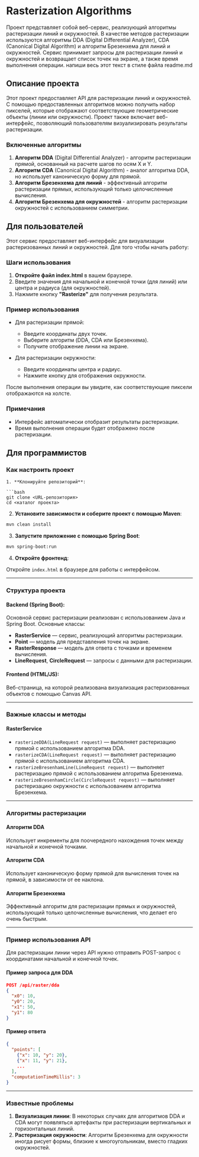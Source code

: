# Rasterization Algorithms

Проект представляет собой веб-сервис, реализующий алгоритмы растеризации линий и окружностей. В качестве методов растеризации используются алгоритмы DDA (Digital Differential Analyzer), CDA (Canonical Digital Algorithm) и алгоритм Брезенхема для линий и окружностей. Сервис принимает запросы для растеризации линий и окружностей и возвращает список точек на экране, а также время выполнения операции. напиши весь этот текст в стиле файла readme.md

## Описание проекта

Этот проект предоставляет API для растеризации линий и окружностей. С помощью предоставленных алгоритмов можно получить набор пикселей, которые отображают соответствующие геометрические объекты (линии или окружности). Проект также включает веб-интерфейс, позволяющий пользователям визуализировать результаты растеризации.

### Включенные алгоритмы

1. **Алгоритм DDA** (Digital Differential Analyzer) - алгоритм растеризации прямой, основанный на расчете шагов по осям X и Y.
2. **Алгоритм CDA** (Canonical Digital Algorithm) - аналог алгоритма DDA, но использует каноническую форму для прямой.
3. **Алгоритм Брезенхема для линий** - эффективный алгоритм растеризации прямых, использующий только целочисленные вычисления.
4. **Алгоритм Брезенхема для окружностей** - алгоритм растеризации окружностей с использованием симметрии.

## Для пользователей

Этот сервис предоставляет веб-интерфейс для визуализации растеризованных линий и окружностей. Для того чтобы начать работу:

### Шаги использования

1. **Откройте файл index.html** в вашем браузере.
2. Введите значения для начальной и конечной точки (для линий) или центра и радиуса (для окружностей).
3. Нажмите кнопку **"Rasterize"** для получения результата.

### Пример использования

- Для растеризации прямой:
    - Введите координаты двух точек.
    - Выберите алгоритм (DDA, CDA или Брезенхема).
    - Получите отображение линии на экране.

- Для растеризации окружности:
    - Введите координаты центра и радиус.
    - Нажмите кнопку для отображения окружности.

После выполнения операции вы увидите, как соответствующие пиксели отображаются на холсте.

### Примечания

- Интерфейс автоматически отобразит результаты растеризации.
- Время выполнения операции будет отображено после растеризации.

## Для программистов


### Как настроить проект

```
1. **Клонируйте репозиторий**:

```bash
git clone <URL-репозитория>
cd <каталог проекта>
```
2. **Установите зависимости и соберите проект с помощью Maven**:

```bash
mvn clean install
```

3. **Запустите приложение с помощью Spring Boot**:

```bash
mvn spring-boot:run
```

4. **Откройте фронтенд**:

Откройте `index.html` в браузере для работы с интерфейсом.

---

### Структура проекта

#### Backend (Spring Boot):
Основной сервис растеризации реализован с использованием Java и Spring Boot. Основные классы:
- **RasterService** — сервис, реализующий алгоритмы растеризации.
- **Point** — модель для представления точек на экране.
- **RasterResponse** — модель для ответа с точками и временем вычисления.
- **LineRequest**, **CircleRequest** — запросы с данными для растеризации.

#### Frontend (HTML/JS):
Веб-страница, на которой реализована визуализация растеризованных объектов с помощью Canvas API.

---

### Важные классы и методы

#### RasterService
- `rasterizeDDA(LineRequest request)` — выполняет растеризацию прямой с использованием алгоритма DDA.
- `rasterizeCDA(LineRequest request)` — выполняет растеризацию прямой с использованием алгоритма CDA.
- `rasterizeBresenhamLine(LineRequest request)` — выполняет растеризацию прямой с использованием алгоритма Брезенхема.
- `rasterizeBresenhamCircle(CircleRequest request)` — выполняет растеризацию окружности с использованием алгоритма Брезенхема.

---

### Алгоритмы растеризации

#### Алгоритм DDA
Использует инкременты для поочередного нахождения точек между начальной и конечной точками.

#### Алгоритм CDA
Использует каноническую форму прямой для вычисления точек на прямой, в зависимости от ее наклона.

#### Алгоритм Брезенхема
Эффективный алгоритм для растеризации прямых и окружностей, использующий только целочисленные вычисления, что делает его очень быстрым.

---

### Пример использования API

Для растеризации линии через API нужно отправить POST-запрос с координатами начальной и конечной точек.

#### Пример запроса для DDA
```json
POST /api/raster/dda
{
  "x0": 10,
  "y0": 20,
  "x1": 50,
  "y1": 80
}
```

#### Пример ответа
```json
{
  "points": [
    {"x": 10, "y": 20},
    {"x": 11, "y": 21},
    ...
  ],
  "computationTimeMillis": 3
}
```

---

### Известные проблемы

1. **Визуализация линии**: В некоторых случаях для алгоритмов DDA и CDA могут появляться артефакты при растеризации вертикальных и горизонтальных линий.
2. **Растеризация окружности**: Алгоритм Брезенхема для окружности иногда рисует формы, близкие к многоугольникам, вместо гладких окружностей.
